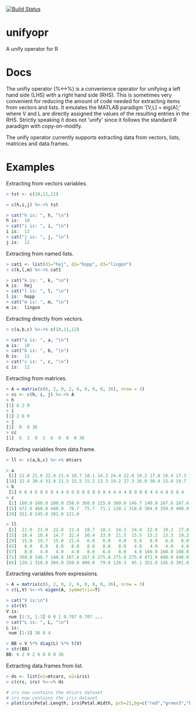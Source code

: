 [![Build Status](https://travis-ci.org/lejon/unifyopr.svg?branch=master)](https://travis-ci.org/lejon/unifyopr)

# unifyopr
A unify operator for R

# Docs
The unifiy operator (%<->%) is a convenience operator for unifying a left hand side (LHS) with a right hand side (RHS). This is sometimes very convenient for reducing the amount of code needed for extracting items from vectors and lists. It emulates the MATLAB paradigm '[V,L] = eig(A);' where V and L are directly assigned the values of the resulting entries in the RHS. Strictly speaking it does not 'unify' since it follows the standard R paradigm with copy-on-modify.

The unify operator currently supports extracting data from vectors, lists, matrices and data.frames. 
# Examples

Extracting from vectors variables.
```r
> tst <- c(10,11,12)

> c(h,i,j) %<->% tst

> cat("h is: ", h, "\n")
h is:  10 
> cat("i is: ", i, "\n")
i is:  11 
> cat("j is: ", j, "\n")
j is:  12 
```

Extracting from named lists.
```r
> cat1 <- list(d1="hej", d2="hopp", d3="lingon")
> c(k,l,m) %<->% cat1

> cat("k is: ", k, "\n")
k is:  hej 
> cat("l is: ", l, "\n")
l is:  hopp 
> cat("m is: ", m, "\n")
m is:  lingon 
```

Extracting directly from vectors.
```r
> c(a,b,c) %<->% c(10,11,12)

> cat("a is: ", a, "\n")
a is:  10 
> cat("b is: ", b, "\n")
b is:  11 
> cat("c is: ", c, "\n")
c is:  12 
```

Extracting from matrices.
```r
> A = matrix(c(6, 2, 0, 2, 6, 0, 0, 0, 36), nrow = 3)
> cc <- c(h, i, j) %<->% A
> h
[1] 6 2 0
> i
[1] 2 6 0
> j
[1]  0  0 36
> cc
[1]  6  2  0  2  6  0  0  0 36
```

Extracting variables from data.frame.
```r
> ll <- c(a,b,c) %<->% mtcars

> a
 [1] 21.0 21.0 22.8 21.4 18.7 18.1 14.3 24.4 22.8 19.2 17.8 16.4 17.3 15.2 10.4 10.4 14.7
[18] 32.4 30.4 33.9 21.5 15.5 15.2 13.3 19.2 27.3 26.0 30.4 15.8 19.7 15.0 21.4
> b
 [1] 6 6 4 6 8 6 8 4 4 6 6 8 8 8 8 8 8 4 4 4 4 8 8 8 8 4 4 4 8 6 8 4
> c
 [1] 160.0 160.0 108.0 258.0 360.0 225.0 360.0 146.7 140.8 167.6 167.6 275.8 275.8 275.8
[15] 472.0 460.0 440.0  78.7  75.7  71.1 120.1 318.0 304.0 350.0 400.0  79.0 120.3  95.1
[29] 351.0 145.0 301.0 121.0

> ll
 [1]  21.0  21.0  22.8  21.4  18.7  18.1  14.3  24.4  22.8  19.2  17.8  16.4  17.3  15.2
[15]  10.4  10.4  14.7  32.4  30.4  33.9  21.5  15.5  15.2  13.3  19.2  27.3  26.0  30.4
[29]  15.8  19.7  15.0  21.4   6.0   6.0   4.0   6.0   8.0   6.0   8.0   4.0   4.0   6.0
[43]   6.0   8.0   8.0   8.0   8.0   8.0   8.0   4.0   4.0   4.0   4.0   8.0   8.0   8.0
[57]   8.0   4.0   4.0   4.0   8.0   6.0   8.0   4.0 160.0 160.0 108.0 258.0 360.0 225.0
[71] 360.0 146.7 140.8 167.6 167.6 275.8 275.8 275.8 472.0 460.0 440.0  78.7  75.7  71.1
[85] 120.1 318.0 304.0 350.0 400.0  79.0 120.3  95.1 351.0 145.0 301.0 121.0
```

Extracting variables from expressions.
```r
> A = matrix(c(6, 2, 0, 2, 6, 0, 0, 0, 36), nrow = 3)
> c(L,V) %<->% eigen(A, symmetric=T)

> cat("V is:\n")
> str(V)
V is: 
 num [1:3, 1:3] 0 0 1 0.707 0.707 ...
> cat("L is: ", L, "\n")
L is: 
 num [1:3] 36 8 4

> BB = V %*% diag(L) %*% t(V)
> str(BB)
BB: 6 2 0 2 6 0 0 0 36
```

Extracting data.frames from list.
```r
> ds <- list(e1=mtcars, e2=iris)
> c(crs, irs) %<->% ds

# crs now contains the mtcars dataset 
# irs now contains the iris dataset
> plot(irs$Petal.Length, irs$Petal.Width, pch=21,bg=c("red","green3","blue")[unclass(iris$Species)], main="Edgar Anderson's Iris Data")
```

